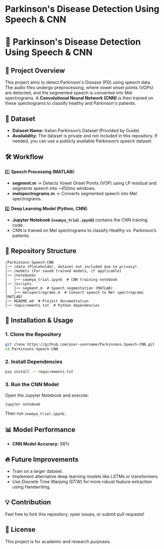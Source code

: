 # Parkinson's Disease Detection Using Speech & CNN
# 🧠 Parkinson's Disease Detection Using Speech & CNN

## 📌 Project Overview
This project aims to detect Parkinson's Disease (PD) using speech data. The audio files undergo preprocessing, where vowel onset points (VOPs) are detected, and the segmented speech is converted into Mel spectrograms. A **Convolutional Neural Network (CNN)** is then trained on these spectrograms to classify healthy and Parkinson's patients.

## 📂 Dataset
- **Dataset Name:** Italian Parkinson’s Dataset (Provided by Guide)  
- **Availability:** The dataset is private and not included in this repository. If needed, you can use a publicly available Parkinson’s speech dataset.

## 🛠 Workflow
1️⃣ **Speech Processing (MATLAB)**:
   - **segment.m** → Detects Vowel Onset Points (VOP) using LP residual and segments speech into ~450ms windows.  
   - **melspectrograms.m** → Converts segmented speech into Mel spectrograms.

2️⃣ **Deep Learning Model (Python, CNN)**:  
   - **Jupyter Notebook (`sowmya_trial.ipynb`)** contains the CNN training code.  
   - CNN is trained on Mel spectrograms to classify Healthy vs. Parkinson’s patients.

## 📂 Repository Structure
```
/Parkinsons-Speech-CNN  
│── /data (Placeholder, dataset not included due to privacy)  
│── /models (For saved trained models, if applicable)  
│── /notebooks  
│   │── sowmya_trial.ipynb  # CNN training notebook  
│── /scripts  
│   │── segment.m  # Speech segmentation (MATLAB)  
│   │── melspectrograms.m  # Convert speech to Mel spectrograms (MATLAB)  
│── README.md  # Project documentation  
│── requirements.txt  # Python dependencies  
```

## 🚀 Installation & Usage
### **1. Clone the Repository**
```bash
git clone https://github.com/your-username/Parkinsons-Speech-CNN.git
cd Parkinsons-Speech-CNN
```
### **2. Install Dependencies**
```bash
pip install -r requirements.txt
```
### **3. Run the CNN Model**
Open the Jupyter Notebook and execute:
```bash
jupyter notebook
```
Then run `sowmya_trial.ipynb`.

## 📊 Model Performance
- **CNN Model Accuracy:** 98% 

## 🔥 Future Improvements
- Train on a larger dataset.
- Implement alternative deep learning models like LSTMs or transformers.
- Use Discrete Time Warping (DTW) for more robust feature extraction using Handwriting.

## 💡 Contribution
Feel free to fork this repository, open issues, or submit pull requests!

## 📜 License
This project is for academic and research purposes.

